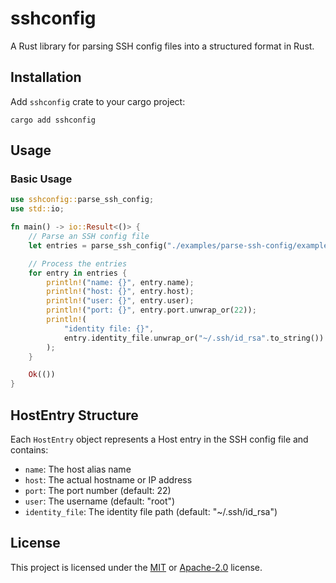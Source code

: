 # sshconfig

A Rust library for parsing SSH config files into a structured format in Rust.

## Installation

Add `sshconfig` crate to your cargo project:

```shell
cargo add sshconfig
```

## Usage

### Basic Usage

```rust
use sshconfig::parse_ssh_config;
use std::io;

fn main() -> io::Result<()> {
    // Parse an SSH config file
    let entries = parse_ssh_config("./examples/parse-ssh-config/example_config")?;

    // Process the entries
    for entry in entries {
        println!("name: {}", entry.name);
        println!("host: {}", entry.host);
        println!("user: {}", entry.user);
        println!("port: {}", entry.port.unwrap_or(22));
        println!(
            "identity file: {}",
            entry.identity_file.unwrap_or("~/.ssh/id_rsa".to_string())
        );
    }

    Ok(())
}
```

## HostEntry Structure

Each `HostEntry` object represents a Host entry in the SSH config file and contains:

- `name`: The host alias name
- `host`: The actual hostname or IP address
- `port`: The port number (default: 22)
- `user`: The username (default: "root")
- `identity_file`: The identity file path (default: "~/.ssh/id_rsa")

## License

This project is licensed under the [MIT](./LICENSE-MIT) or [Apache-2.0](./LICENSE-APACHE) license.
